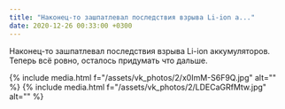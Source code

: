 ```yaml
---
title: "Наконец-то зашпатлевал последствия взрыва Li-ion а..."
date: 2020-12-26 00:33:00 +0300
---
```


Наконец-то зашпатлевал последствия взрыва Li-ion аккумуляторов. Теперь всё ровно, осталось придумать что дальше.


{% include media.html f="/assets/vk_photos/2/x0ImM-S6F9Q.jpg" alt="" %}
{% include media.html f="/assets/vk_photos/2/LDECaGRfMtw.jpg" alt="" %}
